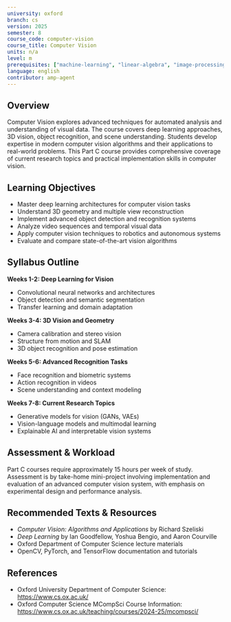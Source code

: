 ```yaml
---
university: oxford
branch: cs
version: 2025
semester: 8
course_code: computer-vision
course_title: Computer Vision
units: n/a
level: m
prerequisites: ["machine-learning", "linear-algebra", "image-processing"]
language: english
contributor: amp-agent
---
```


## Overview

Computer Vision explores advanced techniques for automated analysis and understanding of visual data. The course covers deep learning approaches, 3D vision, object recognition, and scene understanding. Students develop expertise in modern computer vision algorithms and their applications to real-world problems. This Part C course provides comprehensive coverage of current research topics and practical implementation skills in computer vision.

## Learning Objectives

- Master deep learning architectures for computer vision tasks
- Understand 3D geometry and multiple view reconstruction
- Implement advanced object detection and recognition systems
- Analyze video sequences and temporal visual data
- Apply computer vision techniques to robotics and autonomous systems
- Evaluate and compare state-of-the-art vision algorithms

## Syllabus Outline

**Weeks 1-2: Deep Learning for Vision**
- Convolutional neural networks and architectures
- Object detection and semantic segmentation
- Transfer learning and domain adaptation

**Weeks 3-4: 3D Vision and Geometry**
- Camera calibration and stereo vision
- Structure from motion and SLAM
- 3D object recognition and pose estimation

**Weeks 5-6: Advanced Recognition Tasks**
- Face recognition and biometric systems
- Action recognition in videos
- Scene understanding and context modeling

**Weeks 7-8: Current Research Topics**
- Generative models for vision (GANs, VAEs)
- Vision-language models and multimodal learning
- Explainable AI and interpretable vision systems

## Assessment & Workload

Part C courses require approximately 15 hours per week of study. Assessment is by take-home mini-project involving implementation and evaluation of an advanced computer vision system, with emphasis on experimental design and performance analysis.

## Recommended Texts & Resources

- *Computer Vision: Algorithms and Applications* by Richard Szeliski
- *Deep Learning* by Ian Goodfellow, Yoshua Bengio, and Aaron Courville
- Oxford Department of Computer Science lecture materials
- OpenCV, PyTorch, and TensorFlow documentation and tutorials

## References

- Oxford University Department of Computer Science: https://www.cs.ox.ac.uk/
- Oxford Computer Science MCompSci Course Information: https://www.cs.ox.ac.uk/teaching/courses/2024-25/mcompsci/
